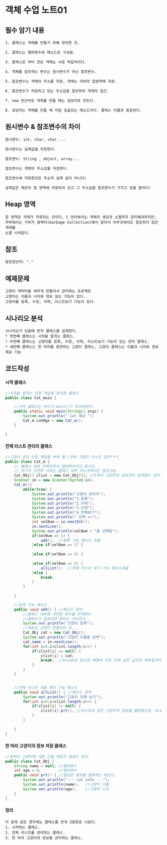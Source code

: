 # 객체 수업 노트01
## 필수 암기 내용

    1. 클래스는 객체를 만들기 위해 정의한 것.

    2. 클래스는 맴버변수와 메소드로 구성됨.

    3. 클래스로 부터 만든 객체는 서로 독립적이다.
  
    4. 객체를 참조하는 변수는 원시변수가 아닌 참조변수.
   
    5. 참조변수는 객체의 주소를 저장, 객체는 자바의 힙영역에 저장.
   
    6. 참조변수가 저장하고 있는 주소값을 참조하여 객체의 접근.
    
    7. new 연산자로 객체를 만들 때는 생성자로 만든다.
    
    8. 생성자는 객체를 만들 때 처음 호출되는 메소드이다. 클래스 이름과 동일하다.

## 원시변수 & 참조변수의 차이
    원시변수: int, char, char ...

    원시변수는 실재값을 저장한다.

    참조변수: String , object, array...

    참조변수는 객체의 주소값를 저장한다.

    참조변수에 저장한것은 주소지 실재 값이 아니다!

    실제값은 메모리 힙 영역에 저장되어 있고 그 주소값을 참조변수가 가지고 있을 뿐이다!

## Heap 영역
    힙 영역은 객체가 저장되는 곳이다, C 언어에서는 객체의 생성과 소멸까지 관리해야하지만,
    자바에서는 가비지 컬렉터(Garbage Collection)에서 알아서 아무곳에서도 참조하지 않은 객체를
    소멸 시켜준다.

## 참조
    참조연산자: "."

## 예제문제
    고양이 캐릭터를 여러개 만들어서 관리하는 프로젝트
    고양이는 이름과 나이와 정보 보는 가능이 있다.
    고양이를 등록, 수정, 삭제, 리스트보기 기능이 있다.

## 시나리오 분석
    시나리오가 있을때 먼저 클래스를 설계한다.
    * 첫번째 클래스는 시작을 알리는 클래스.
    * 두번째 클래스는 고양이를 등록, 수정, 삭제, 리스트보기 기능이 있는 관리 클래스.
    * 세번째 클래스는 한 마리를 표현하는 고양이 클래스, 고양이 클래스는 이름과 나이와 정보제공 기능

## 코드작성

#### 시작 클래스
    
``` java
//시작을 알리는 단일 책임을 정의한 클래스
public class Cat_main {

    //사작 클래스는 반드시 main()가 있어야한다.
    public static void main(String[] args) {
        System.out.println(" Cat 새상 ");
        Cat_m catMge = new Cat_m();
    }

}
```

#### 전체 리스트 관리리 클래스

```java
//고양이 관리 단일 책임을 부여 함.(전체 고양이 리스트 관리***)
public class Cat_m {
	// 클래스 바로 안쪽이라서 멤버변수라고 합니다.
	// 여기서 선언한 이유는 클래스 내부 어느곳에서든 참조가능. 
	Cat_Obj[] clist = new Cat_Obj[5]; //5마리 고양이의 정보까지 입력할수 있다.
	Scanner in = new Scanner(System.in);
	Cat_m(){
		while(true) {
			System.out.println("고양이 관리자");
			System.out.println("1.등록");
			System.out.println("2.삭제");
			System.out.println("3.수정");
			System.out.println("4.전체보기");
			System.out.println(" 선택 >>");
			int selNum = in.nextInt();
			in.nextLine();
			System.out.println(selNum + "을 선택함");
			if(selNum == 1) {
				add();	//등록 기능 메소드 호출
			}else if(selNum == 2) {
				
			}else if(selNum == 3) {
				
			}else if(selNum == 4) {
				allList();	//전체 리스트 보기 기능 메소드호출
			}else {
				break;
			}
		}
		
	}

	//등록 기능 메소드
	public void add() {	//메소드 정의
		//클래스 내부에 선언한 변수를 지역변수.
		//클래스가 종료되면 변수는 사라진다...
		System.out.println("고양이 등록");
		//새로운 고양이 만들어야 죠...
		Cat_Obj cat = new Cat_Obj();
		System.out.println("고양이 이름을 입력");
		cat.name = in.nextLine();
		for(int i=0;i<clist.length;i++) {
			if(clist[i] == null) {
				clist[i] = cat;
				break;	//break문 없으면 배열속 모든 칸에 같은 값으로 채워질것이다.
			}
		}
	}


	//전체 리스트 내용 확인 기능 메소드
	public void allList() {	//메소드 정의
		System.out.println("고양이 전체 보기");
		for(int i=0;i<clist.length;i++) {
			if(clist[i] != null) {
				clist[i].prt();	//리스트속 모든 고양이의 정보를 출력합으로, break문을 사용할 필요없다.
			}
		}
		
	}
}
```

#### 한 마리 고양이의 정보 저장 클래스

```java
//한마리 고양이에 대한 단일 책임의 클래스 정의.
public class Cat_Obj {
	String name = null;	//맴버변수
	int age = 0;		//맴버변수
	public void prt() {	//필요한 정보를 출력하는 메소드.
		System.out.println("--- cat info ---");
		System.out.println(name);	//고양이 이름
		System.out.println(age);	//고양이 나이
	}
}
```

#### 정리

    이 문제 같은 경우에는 클래스를 큰게 3종류로 나눴다. 
    1. 시작하는 클래스.
    2. 전체 리스트를 관리하는 클래스.
    3. 한 마리 고양이의 정보를 관리하는 클래스.

 













    

    
